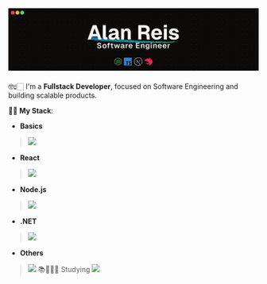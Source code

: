 ## ![](/cover.png)

🤓☝🏻 I'm a **Fullstack Developer**, focused on Software Engineering and building scalable products.

🧠🤖 **My Stack**:
- **Basics**
> ![](https://skillicons.dev/icons?i=ts,tailwind,sass,figma,postgresql,supabase,mongo,aws,docker,githubactions)
- **React** 
> ![](https://skillicons.dev/icons?i=react,next)
- **Node.js**
> ![](https://skillicons.dev/icons?i=nodejs,express,nestjs,jest,vitest,prisma,bun,elysia)
- **.NET**
> ![](https://skillicons.dev/icons?i=cs,dotnet)
- **Others**
> ![](https://skillicons.dev/icons?i=python,premiere,photoshop)
📚🧑🏻‍💻 Studying
> ![](https://skillicons.dev/icons?i=vue,nuxt,pinia,graphql)
